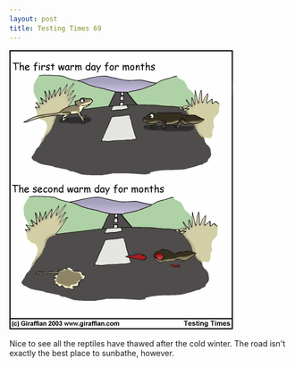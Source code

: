 ```yaml
---
layout: post
title: Testing Times 69
---
```

<img src="/images/tt0069.png">

Nice to see all the reptiles have thawed after the cold winter. The road isn't exactly the best place to sunbathe, however.